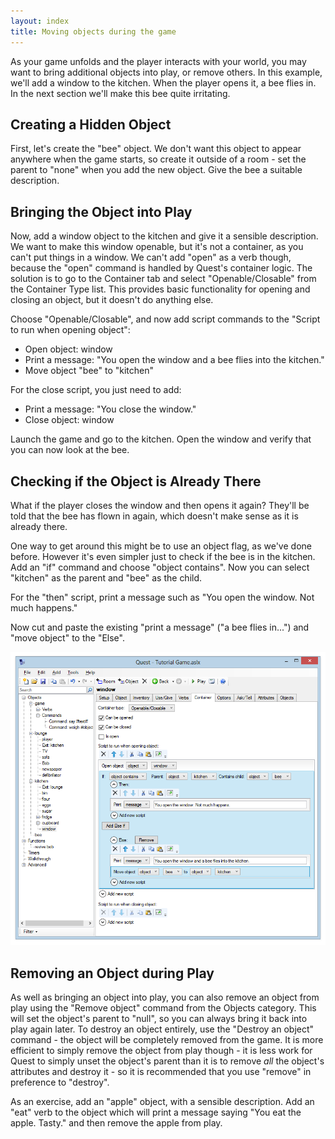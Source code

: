 ```yaml
---
layout: index
title: Moving objects during the game
---
```


As your game unfolds and the player interacts with your world, you may want to bring additional objects into play, or remove others. In this example, we'll add a window to the kitchen. When the player opens it, a bee flies in. In the next section we'll make this bee quite irritating.

Creating a Hidden Object
------------------------

First, let's create the "bee" object. We don't want this object to appear anywhere when the game starts, so create it outside of a room - set the parent to "none" when you add the new object. Give the bee a suitable description.

Bringing the Object into Play
-----------------------------

Now, add a window object to the kitchen and give it a sensible description. We want to make this window openable, but it's not a container, as you can't put things in a window. We can't add "open" as a verb though, because the "open" command is handled by Quest's container logic. The solution is to go to the Container tab and select "Openable/Closable" from the Container Type list. This provides basic functionality for opening and closing an object, but it doesn't do anything else.

Choose "Openable/Closable", and now add script commands to the "Script to run when opening object":

-   Open object: window
-   Print a message: "You open the window and a bee flies into the kitchen."
-   Move object "bee" to "kitchen"

For the close script, you just need to add:

-   Print a message: "You close the window."
-   Close object: window

Launch the game and go to the kitchen. Open the window and verify that you can now look at the bee.

Checking if the Object is Already There
---------------------------------------

What if the player closes the window and then opens it again? They'll be told that the bee has flown in again, which doesn't make sense as it is already there.

One way to get around this might be to use an object flag, as we've done before. However it's even simpler just to check if the bee is in the kitchen. Add an "if" command and choose "object contains". Now you can select "kitchen" as the parent and "bee" as the child.

For the "then" script, print a message such as "You open the window. Not much happens."

Now cut and paste the existing "print a message" ("a bee flies in...") and "move object" to the "Else".

![](Bee.png "Bee.png")

Removing an Object during Play
------------------------------

As well as bringing an object into play, you can also remove an object from play using the "Remove object" command from the Objects category. This will set the object's parent to "null", so you can always bring it back into play again later. To destroy an object entirely, use the "Destroy an object" command - the object will be completely removed from the game. It is more efficient to simply remove the object from play though - it is less work for Quest to simply unset the object's parent than it is to remove *all* the object's attributes and destroy it - so it is recommended that you use "remove" in preference to "destroy".

As an exercise, add an "apple" object, with a sensible description. Add an "eat" verb to the object which will print a message saying "You eat the apple. Tasty." and then remove the apple from play.
